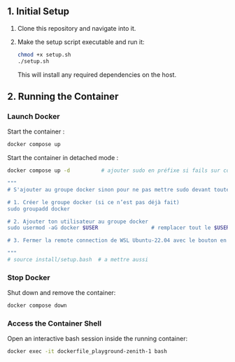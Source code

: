 ## 1. Initial Setup

1. Clone this repository and navigate into it.

2. Make the setup script executable and run it:

   ```bash
   chmod +x setup.sh
   ./setup.sh
   ```

   This will install any required dependencies on the host.




## 2. Running the Container

### Launch Docker

Start the container :

```bash
docker compose up
```

Start the container in detached mode :

```bash
docker compose up -d          # ajouter sudo en préfixe si fails sur commande  

"""
# S'ajouter au groupe docker sinon pour ne pas mettre sudo devant toutes ses commandes sinon est une solution en trois étapes :

# 1. Créer le groupe docker (si ce n’est pas déjà fait)
sudo groupadd docker

# 2. Ajouter ton utilisateur au groupe docker
sudo usermod -aG docker $USER                 # remplacer tout le $USER par ton username

# 3. Fermer la remote connection de WSL Ubuntu-22.04 avec le bouton en bas à gauche de VSCode pour redémarrer

"""
# source install/setup.bash  # a mettre aussi
```

### Stop Docker

Shut down and remove the container:

```bash
docker compose down
```

### Access the Container Shell

Open an interactive bash session inside the running container:

```bash
docker exec -it dockerfile_playground-zenith-1 bash